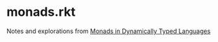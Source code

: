 # monads.rkt
Notes and explorations from [Monads in Dynamically Typed Languages](https://eighty-twenty.org/2015/01/25/monads-in-dynamically-typed-languages)
